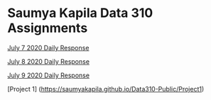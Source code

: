# Saumya Kapila Data 310 Assignments
[July 7 2020 Daily Response](https://saumyakapila.github.io/Data310-Public/July.7.2020_Daily_Response)

[July 8 2020 Daily Response](https://saumyakapila.github.io/Data310-Public/July.8.2020_Daily_Response)

[July 9 2020 Daily Response](https://saumyakapila.github.io/Data310-Public/July.9.2020)

[Project 1] (https://saumyakapila.github.io/Data310-Public/Project1)


